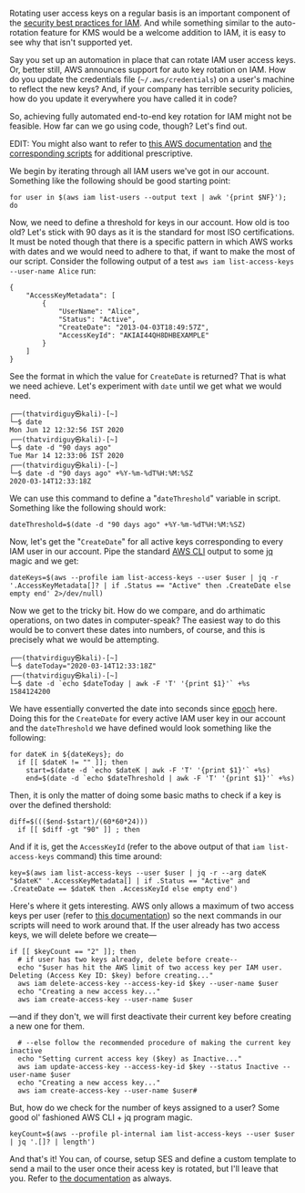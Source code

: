 Rotating user access keys on a regular basis is an important component of the [security best practices for IAM](https://docs.aws.amazon.com/IAM/latest/UserGuide/best-practices.html#rotate-credentials). And while something similar to the auto-rotation feature for KMS would be a welcome addition to IAM, it is easy to see why that isn't supported yet.

Say you set up an automation in place that can rotate IAM user access keys. Or, better still, AWS announces support for auto key rotation on IAM. How do you update the credentials file (`~/.aws/credentials`) on a user's machine to reflect the new keys? And, if your company has terrible security policies, how do you update it everywhere you have called it in code?

So, achieving fully automated end-to-end key rotation for IAM might not be feasible. How far can we go using code, though? Let's find out. 

EDIT: You might also want to refer to [this AWS documentation](https://docs.aws.amazon.com/prescriptive-guidance/latest/patterns/automatically-rotate-iam-user-access-keys-at-scale-with-aws-organizations-and-aws-secrets-manager.html) and [the corresponding scripts](https://github.com/aws-samples/aws-iam-access-key-auto-rotation) for additional prescriptive.

We begin by iterating through all IAM users we've got in our account. Something like the following should be good starting point:

```
for user in $(aws iam list-users --output text | awk '{print $NF}'); do
```

Now, we need to define a threshold for keys in our account. How old is too old? Let's stick with 90 days as it is the standard for most ISO certifications. It must be noted though that there is a specific pattern in which AWS works with dates and we would need to adhere to that, if want to make the most of our script. Consider the following output of a test `aws iam list-access-keys --user-name Alice` run:

```
{
    "AccessKeyMetadata": [
        {
            "UserName": "Alice",
            "Status": "Active",
            "CreateDate": "2013-04-03T18:49:57Z",
            "AccessKeyId": "AKIAI44QH8DHBEXAMPLE"
        }
    ]
}
```

See the format in which the value for `CreateDate` is returned? That is what we need achieve. Let's experiment with `date` until we get what we would need.

```
┌──(thatvirdiguy㉿kali)-[~]
└─$ date
Mon Jun 12 12:32:56 IST 2020
┌──(thatvirdiguy㉿kali)-[~]
└─$ date -d "90 days ago"
Tue Mar 14 12:33:06 IST 2020
┌──(thatvirdiguy㉿kali)-[~]
└─$ date -d "90 days ago" +%Y-%m-%dT%H:%M:%SZ
2020-03-14T12:33:18Z
```

We can use this command to define a "`dateThreshold`" variable in script. Something like the following should work:

```
dateThreshold=$(date -d "90 days ago" +%Y-%m-%dT%H:%M:%SZ)
```

Now, let's get the "`CreateDate`" for all active keys corresponding to every IAM user in our account. Pipe the standard [AWS CLI](https://docs.aws.amazon.com/cli/latest/reference/iam/index.html) output to some [jq](https://stedolan.github.io/jq/manual/) magic and we get:

```
dateKeys=$(aws --profile iam list-access-keys --user $user | jq -r '.AccessKeyMetadata[]? | if .Status == "Active" then .CreateDate else empty end' 2>/dev/null)
```

Now we get to the tricky bit. How do we compare, and do arthimatic operations, on two dates in computer-speak? The easiest way to do this would be to convert these dates into numbers, of course, and this is precisely what we would be attempting.

```
┌──(thatvirdiguy㉿kali)-[~]
└─$ dateToday="2020-03-14T12:33:18Z"
┌──(thatvirdiguy㉿kali)-[~]
└─$ date -d `echo $dateToday | awk -F 'T' '{print $1}'` +%s
1584124200
``` 

We have essentially converted the date into seconds since [epoch](https://en.wikipedia.org/wiki/Epoch_(computing)) here. Doing this for the `CreateDate` for every active IAM user key in our account and the `dateThreshold` we have defined would look something like the following:

```
for dateK in ${dateKeys}; do
  if [[ $dateK != "" ]]; then
    start=$(date -d `echo $dateK | awk -F 'T' '{print $1}'` +%s)
    end=$(date -d `echo $dateThreshold | awk -F 'T' '{print $1}'` +%s)
```

Then, it is only the matter of doing some basic maths to check if a key is over the defined thershold:

```
diff=$((($end-$start)/(60*60*24)))
  if [[ $diff -gt "90" ]] ; then 

```

And if it is, get the `AccessKeyId` (refer to the above output of that `iam list-access-keys` command) this time around:

```
key=$(aws iam list-access-keys --user $user | jq -r --arg dateK "$dateK" '.AccessKeyMetadata[] | if .Status == "Active" and .CreateDate == $dateK then .AccessKeyId else empty end')
```

Here's where it gets interesting. AWS only allows a maximum of two access keys per user (refer to [this documentation](https://docs.aws.amazon.com/IAM/latest/UserGuide/reference_iam-quotas.html)) so the next commands in our scripts will need to work around that. If the user already has two access keys, we will delete before we create—

```
if [[ $keyCount == "2" ]]; then
  # if user has two keys already, delete before create--
  echo "$user has hit the AWS limit of two access key per IAM user. Deleting (Access Key ID: $key) before creating..."
  aws iam delete-access-key --access-key-id $key --user-name $user
  echo "Creating a new access key..."
  aws iam create-access-key --user-name $user
```

—and if they don't, we will first deactivate their current key before creating a new one for them.

```
  # --else follow the recommended procedure of making the current key inactive
  echo "Setting current access key ($key) as Inactive..."
  aws iam update-access-key --access-key-id $key --status Inactive --user-name $user
  echo "Creating a new access key..."
  aws iam create-access-key --user-name $user# 
```

But, how do we check for the number of keys assigned to a user? Some good ol' fashioned AWS CLI + jq program magic.

```
keyCount=$(aws --profile pl-internal iam list-access-keys --user $user | jq '.[]? | length')
```

And that's it! You can, of course, setup SES and define a custom template to send a mail to the user once their acess key is rotated, but I'll leave that you. Refer to [the documentation](https://docs.aws.amazon.com/cli/latest/reference/ses/index.html) as always.

